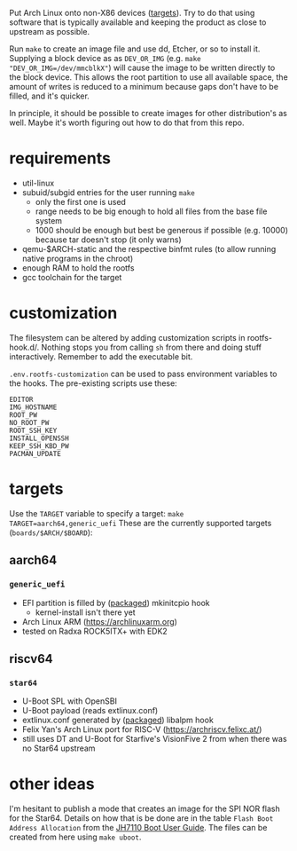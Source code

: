 Put Arch Linux onto non-X86 devices ([targets](#targets)).
Try to do that using software that is typically available and keeping the product as close to upstream as possible.


Run `make` to create an image file and use dd, Etcher, or so to install it.
Supplying a block device as as `DEV_OR_IMG` (e.g. `make "DEV_OR_IMG=/dev/mmcblkX"`) will cause the image to be written directly to the block device.
This allows the root partition to use all available space, the amount of writes is reduced to a minimum because gaps don't have to be filled, and it's quicker.

In principle, it should be possible to create images for other distribution's as well. Maybe it's worth figuring out how to do that from this repo.

# requirements

- util-linux
- subuid/subgid entries for the user running `make`
  - only the first one is used
  - range needs to be big enough to hold all files from the base file system
  - 1000 should be enough but best be generous if possible (e.g. 10000) because tar doesn't stop (it only warns)
- qemu-$ARCH-static and the respective binfmt rules (to allow running native programs in the chroot)
- enough RAM to hold the rootfs
- gcc toolchain for the target

# customization

The filesystem can be altered by adding customization scripts in rootfs-hook.d/.
Nothing stops you from calling `sh` from there and doing stuff interactively.
Remember to add the executable bit.

`.env.rootfs-customization` can be used to pass environment variables to the hooks.
The pre-existing scripts use these:

```
EDITOR
IMG_HOSTNAME
ROOT_PW
NO_ROOT_PW
ROOT_SSH_KEY
INSTALL_OPENSSH
KEEP_SSH_KBD_PW
PACMAN_UPDATE
```

# targets

Use the `TARGET` variable to specify a target: `make TARGET=aarch64,generic_uefi`
These are the currently supported targets (`boards/$ARCH/$BOARD`):

## aarch64

### `generic_uefi`

- EFI partition is filled by ([packaged](oackages/alarm-efi-install)) mkinitcpio hook
	- kernel-install isn't there yet
- Arch Linux ARM (https://archlinuxarm.org)
- tested on Radxa ROCK5ITX+ with EDK2

## riscv64

### `star64`

- U-Boot SPL with OpenSBI
- U-Boot payload (reads extlinux.conf)
- extlinux.conf generated by ([packaged](packages/uboot-extlinux-conf-hook)) libalpm hook
- Felix Yan's Arch Linux port for RISC-V (https://archriscv.felixc.at/)
- still uses DT and U-Boot for Starfive's VisionFive 2 from when there was no Star64 upstream

# other ideas

I'm hesitant to publish a mode that creates an image for the SPI NOR flash for the Star64. Details on how that is be done are in the table `Flash Boot Address Allocation` from the [JH7110 Boot User Guide](https://doc-en.rvspace.org/VisionFive2/Developer_Guide/JH7110_Boot_UG.pdf). The files can be created from here using `make uboot`.
